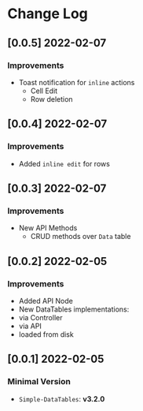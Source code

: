 # Change Log

## [0.0.5] 2022-02-07
### Improvements

- Toast notification for `inline` actions
  - Cell Edit
  - Row deletion

## [0.0.4] 2022-02-07
### Improvements

- Added `inline edit` for rows

## [0.0.3] 2022-02-07
### Improvements

- New API Methods 
  - CRUD methods over `Data` table 

## [0.0.2] 2022-02-05
### Improvements

- Added API Node
- New DataTables implementations:
 - via Controller
 - via API
 - loaded from disk 

## [0.0.1] 2022-02-05
### Minimal Version

- `Simple-DataTables`: **v3.2.0**
